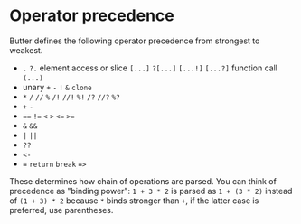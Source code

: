 # Operator precedence

Butter defines the following operator precedence from strongest to weakest.

- `.` `?.` element access or slice `[...]` `?[...]` `[...!]` `[...?]` function call `(...)`
- unary `+` `-` `!` `&` `clone`
- `*` `/` `//` `%` `/!` `//!` `%!` `/?` `//?` `%?`
- `+` `-`
- `==` `!=` `<` `>` `<=` `>=`
- `&` `&&`
- `|` `||`
- `??`
- `<-`
- `=` `return` `break` `=>`

These determines how chain of operations are parsed. You can think of precedence as "binding power": `1 + 3 * 2` is parsed as `1 + (3 * 2)` instead of `(1 + 3) * 2` because `*` binds stronger than `+`, if the latter case is preferred, use parentheses.
